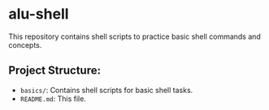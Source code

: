 # alu-shell

This repository contains shell scripts to practice basic shell commands and concepts.

## Project Structure:
- `basics/`: Contains shell scripts for basic shell tasks.
- `README.md`: This file.

